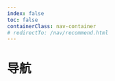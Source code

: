 ```yaml
---
index: false
toc: false
containerClass: nav-container
# redirectTo: /nav/recommend.html
---
```


# 导航

<Catalog />
